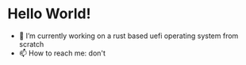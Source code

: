 # Hello World!

- 🔭 I’m currently working on a rust based uefi operating system  from scratch
- 📫 How to reach me: don't

